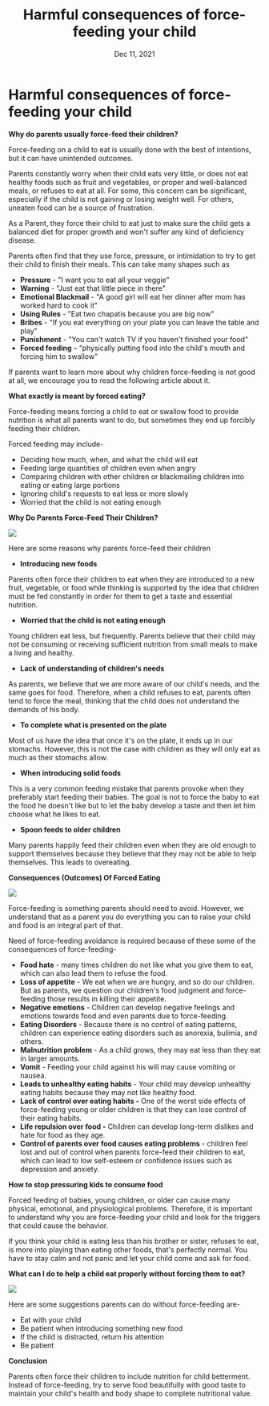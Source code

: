 ﻿---
title: 'Harmful consequences of force-feeding your child'
date: 'Dec 11, 2021'

excerpt: "Force-feeding on a child to eat is usually done with the best of intentions, but it can have unintended outcomes."
cover_image: '/images/posts/Aspose.Words.5fdaacb2-f5d0-491f-85d7-d44192228c0b.001.png'
tags: ['tag1','tag2']
---


# Harmful consequences of force-feeding your child

<!-- ![](/images/posts/Aspose.Words.5fdaacb2-f5d0-491f-85d7-d44192228c0b.001.png) -->

**Why do parents usually force-feed their children?**

Force-feeding on a child to eat is usually done with the best of intentions, but it can have unintended outcomes.

Parents constantly worry when their child eats very little, or does not eat healthy foods such as fruit and vegetables, or proper and well-balanced meals, or refuses to eat at all. For some, this concern can be significant, especially if the child is not gaining or losing weight well. For others, uneaten food can be a source of frustration. 

As a Parent, they force their child to eat just to make sure the child gets a balanced diet for proper growth and won't suffer any kind of deficiency disease.

Parents often find that they use force, pressure, or intimidation to try to get their child to finish their meals. This can take many shapes such as

- **Pressure** - "I want you to eat all your veggie"
- **Warning** - "Just eat that little piece in there"
- **Emotional Blackmail** - "A good girl will eat her dinner after mom has worked hard to cook it"
- **Using Rules** - "Eat two chapatis because you are big now"
- **Bribes** - "If you eat everything on your plate you can leave the table and play"
- **Punishment** - "You can't watch TV if you haven't finished your food"
- **Forced feeding** – “physically putting food into the child's mouth and forcing him to swallow”

If parents want to learn more about why children force-feeding is not good at all, we encourage you to read the following article about it.

**What exactly is meant by forced eating?**

Force-feeding means forcing a child to eat or swallow food to provide nutrition is what all parents want to do, but sometimes they end up forcibly feeding their children. 

Forced feeding may include-

- Deciding how much, when, and what the child will eat
- Feeding large quantities of children even when angry
- Comparing children with other children or blackmailing children into eating or eating large portions
- Ignoring child's requests to eat less or more slowly
- Worried that the child is not eating enough

**Why Do Parents Force-Feed Their Children?**

![](/images/posts/Aspose.Words.5fdaacb2-f5d0-491f-85d7-d44192228c0b.002.png)

Here are some reasons why parents force-feed their children

- **Introducing new foods**

Parents often force their children to eat when they are introduced to a new fruit, vegetable, or food while thinking is supported by the idea that children must be fed constantly in order for them to get a taste and essential nutrition.

- **Worried that the child is not eating enough**

Young children eat less, but frequently. Parents believe that their child may not be consuming or receiving sufficient nutrition from small meals to make a living and healthy.

- **Lack of understanding of children's needs**

As parents, we believe that we are more aware of our child's needs, and the same goes for food. Therefore, when a child refuses to eat, parents often tend to force the meal, thinking that the child does not understand the demands of his body.

- **To complete what is presented on the plate**

Most of us have the idea that once it's on the plate, it ends up in our stomachs. However, this is not the case with children as they will only eat as much as their stomachs allow.

- **When introducing solid foods**

This is a very common feeding mistake that parents provoke when they preferably start feeding their babies. The goal is not to force the baby to eat the food he doesn't like but to let the baby develop a taste and then let him choose what he likes to eat.

- **Spoon feeds to older children**

Many parents happily feed their children even when they are old enough to support themselves because they believe that they may not be able to help themselves. This leads to overeating.

**Consequences (Outcomes) Of Forced Eating**

![](/images/posts/Aspose.Words.5fdaacb2-f5d0-491f-85d7-d44192228c0b.003.png)

Force-feeding is something parents should need to avoid. However, we understand that as a parent you do everything you can to raise your child and food is an integral part of that.

Need of force-feeding avoidance is required because of these some of the consequences of force-feeding-

- **Food hate** - many times children do not like what you give them to eat, which can also lead them to refuse the food.
- **Loss of appetite** - We eat when we are hungry, and so do our children. But as parents, we question our children's food judgment and force-feeding those results in killing their appetite.
- **Negative emotions** - Children can develop negative feelings and emotions towards food and even parents due to force-feeding.
- **Eating Disorders** - Because there is no control of eating patterns, children can experience eating disorders such as anorexia, bulimia, and others.
- **Malnutrition problem** - As a child grows, they may eat less than they eat in larger amounts.
- **Vomit** - Feeding your child against his will may cause vomiting or nausea.
- **Leads to unhealthy eating habits** - Your child may develop unhealthy eating habits because they may not like healthy food.
- **Lack of control over eating habits -** One of the worst side effects of force-feeding young or older children is that they can lose control of their eating habits.
- **Life repulsion over food -** Children can develop long-term dislikes and hate for food as they age.
- **Control of parents over food causes eating problems** - children feel lost and out of control when parents force-feed their children to eat, which can lead to low self-esteem or confidence issues such as depression and anxiety.

**How to stop pressuring kids to consume food**

Forced feeding of babies, young children, or older can cause many physical, emotional, and physiological problems. Therefore, it is important to understand why you are force-feeding your child and look for the triggers that could cause the behavior. 

If you think your child is eating less than his brother or sister, refuses to eat, is more into playing than eating other foods, that's perfectly normal. You have to stay calm and not panic and let your child come and ask for food.

**What can I do to help a child eat properly without forcing them to eat?**

![](/images/posts/Aspose.Words.5fdaacb2-f5d0-491f-85d7-d44192228c0b.004.png)

Here are some suggestions parents can do without force-feeding are-

- Eat with your child
- Be patient when introducing something new food
- If the child is distracted, return his attention
- Be patient

**Conclusion**

Parents often force their children to include nutrition for child betterment. Instead of force-feeding, try to serve food beautifully with good taste to maintain your child's health and body shape to complete nutritional value.
